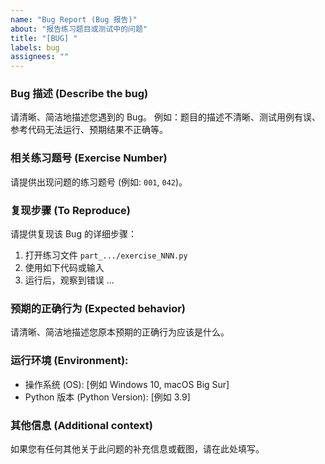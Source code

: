 ```yaml
---
name: "Bug Report (Bug 报告)"
about: "报告练习题目或测试中的问题"
title: "[BUG] "
labels: bug
assignees: ""
---
```


### **Bug 描述 (Describe the bug)**

请清晰、简洁地描述您遇到的 Bug。
例如：题目的描述不清晰、测试用例有误、参考代码无法运行、预期结果不正确等。

### **相关练习题号 (Exercise Number)**

请提供出现问题的练习题号 (例如: `001`, `042`)。

### **复现步骤 (To Reproduce)**

请提供复现该 Bug 的详细步骤：

1. 打开练习文件 `part_.../exercise_NNN.py`
2. 使用如下代码或输入
3. 运行后，观察到错误 ...

### **预期的正确行为 (Expected behavior)**

请清晰、简洁地描述您原本预期的正确行为应该是什么。

### **运行环境 (Environment):**

- 操作系统 (OS): [例如 Windows 10, macOS Big Sur]
- Python 版本 (Python Version): [例如 3.9]

### **其他信息 (Additional context)**

如果您有任何其他关于此问题的补充信息或截图，请在此处填写。
